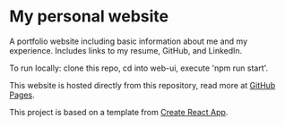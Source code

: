 # My personal website

A portfolio website including basic information about me and my experience. Includes links to my resume, GitHub, and LinkedIn.

To run locally: clone this repo, cd into web-ui, execute 'npm run start'.

This website is hosted directly from this repository, read more at [GitHub Pages](https://pages.github.com/).

This project is based on a template from [Create React App](https://github.com/facebook/create-react-app).

